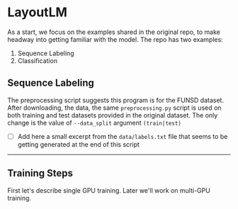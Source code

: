 # LayoutLM

As a start, we focus on the examples shared in the original repo, to make headway into getting familiar with the model. The repo has two examples:

1. Sequence Labeling
2. Classification

## Sequence Labeling
The preprocessing script suggests this program is for the FUNSD dataset. After downloading, the data, the same `preprocessing.py` script is used on both training and test datasets provided in the original dataset. The only change is the value of `--data_split` argument `(train|test)`

- [ ] Add here a small excerpt from the `data/labels.txt` file that seems to be getting generated at the end of this script

---

## Training Steps

First let's describe single GPU training. Later we'll work on multi-GPU training. 